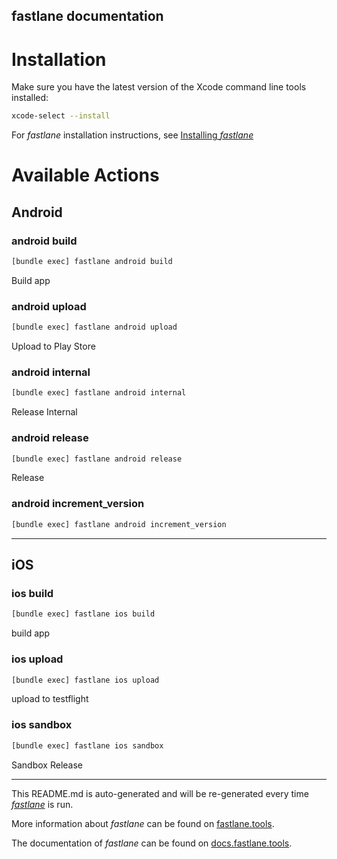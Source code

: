 fastlane documentation
----

# Installation

Make sure you have the latest version of the Xcode command line tools installed:

```sh
xcode-select --install
```

For _fastlane_ installation instructions, see [Installing _fastlane_](https://docs.fastlane.tools/#installing-fastlane)

# Available Actions

## Android

### android build

```sh
[bundle exec] fastlane android build
```

Build app

### android upload

```sh
[bundle exec] fastlane android upload
```

Upload to Play Store

### android internal

```sh
[bundle exec] fastlane android internal
```

Release Internal

### android release

```sh
[bundle exec] fastlane android release
```

Release

### android increment_version

```sh
[bundle exec] fastlane android increment_version
```



----


## iOS

### ios build

```sh
[bundle exec] fastlane ios build
```

build app

### ios upload

```sh
[bundle exec] fastlane ios upload
```

upload to testflight

### ios sandbox

```sh
[bundle exec] fastlane ios sandbox
```

Sandbox Release

----

This README.md is auto-generated and will be re-generated every time [_fastlane_](https://fastlane.tools) is run.

More information about _fastlane_ can be found on [fastlane.tools](https://fastlane.tools).

The documentation of _fastlane_ can be found on [docs.fastlane.tools](https://docs.fastlane.tools).
